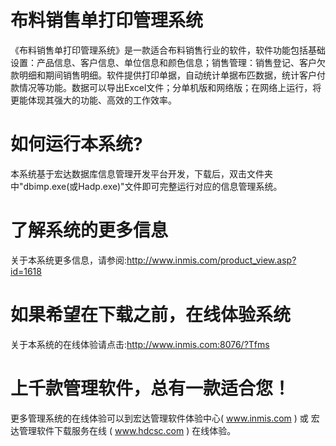 # 布料销售单打印管理系统

《布料销售单打印管理系统》是一款适合布料销售行业的软件，软件功能包括基础设置：产品信息、客户信息、单位信息和颜色信息；销售管理：销售登记、客户欠款明细和期间销售明细。软件提供打印单据，自动统计单据布匹数据，统计客户付款情况等功能。数据可以导出Excel文件；分单机版和网络版；在网络上运行，将更能体现其强大的功能、高效的工作效率。 

# 如何运行本系统?

本系统基于宏达数据库信息管理开发平台开发，下载后，双击文件夹中"dbimp.exe(或Hadp.exe)"文件即可完整运行对应的信息管理系统。

# 了解系统的更多信息

关于本系统更多信息，请参阅:http://www.inmis.com/product_view.asp?id=1618

# 如果希望在下载之前，在线体验系统

关于本系统的在线体验请点击:http://www.inmis.com:8076/?Tfms

# 上千款管理软件，总有一款适合您！

更多管理系统的在线体验可以到宏达管理软件体验中心( www.inmis.com ) 或 宏达管理软件下载服务在线 ( www.hdcsc.com ) 在线体验。


